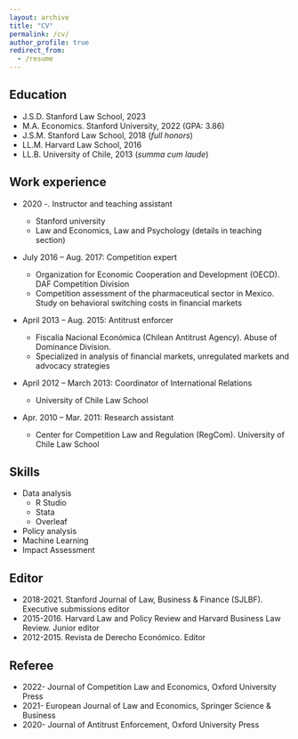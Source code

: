 ```yaml
---
layout: archive
title: "CV"
permalink: /cv/
author_profile: true
redirect_from:
  - /resume
---
```


Education
-----
* J.S.D. Stanford Law School, 2023
* M.A. Economics. Stanford University, 2022 (GPA: 3.86)
* J.S.M. Stanford Law School, 2018 (*full honors*)
* LL.M. Harvard Law School, 2016
* LL.B. University of Chile, 2013 (*summa cum laude*)

Work experience
-----

* 2020 -. Instructor and teaching assistant
  * Stanford university
  * Law and Economics, Law and Psychology (details in teaching section)

* July 2016 – Aug. 2017: Competition expert
  * Organization for Economic Cooperation and Development (OECD). DAF Competition Division
  * Competition assessment of the pharmaceutical sector in Mexico. Study on behavioral switching costs in financial markets

* April 2013 – Aug. 2015: Antitrust enforcer
  * Fiscalía Nacional Económica (Chilean Antitrust Agency). Abuse of Dominance Division.
  * Specialized in analysis of financial markets, unregulated markets and advocacy strategies

* April 2012 – March 2013: Coordinator of International Relations
  * University of Chile Law School

* Apr. 2010 – Mar. 2011: Research assistant
  * Center for Competition Law and Regulation (RegCom). University of Chile Law School



Skills
-----
* Data analysis
  * R Studio
  * Stata
  * Overleaf
* Policy analysis
* Machine Learning
* Impact Assessment


<!--
Publications
-----
  <ul>{% for post in site.publications %}
    {% include archive-single-cv.html %}
  {% endfor %}</ul>



Talks
-----
  <ul>{% for post in site.talks %}
    {% include archive-single-talk-cv.html %}
  {% endfor %}</ul>



Teaching
-----
  <ul>{% for post in site.teaching %}
    {% include archive-single-cv.html %}
  {% endfor %}</ul> -->

Editor
-----
* 2018-2021. Stanford Journal of Law, Business & Finance (SJLBF). Executive submissions editor
* 2015-2016. Harvard Law and Policy Review and Harvard Business Law Review. Junior editor
* 2012-2015. Revista de Derecho Económico. Editor

Referee
-----
* 2022- Journal of Competition Law and Economics, Oxford University Press
* 2021- European Journal of Law and Economics, Springer Science & Business
* 2020- Journal of Antitrust Enforcement, Oxford University Press
